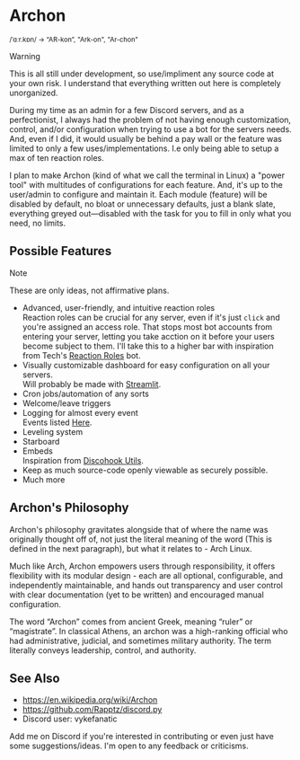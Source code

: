 # Archon
<sup>/ˈɑːr.kɒn/ -> “AR-kon”, "Ark-on", "Ar-chon"</sup><br/>
> [!WARNING]
> This is all still under development, so use/impliment any source code at your own risk. I understand that everything written out here is completely unorganized.

During my time as an admin for a few Discord servers, and as a perfectionist, I always had the problem of not having enough customization, control, and/or configuration when trying to use a bot for the servers needs. And, even if I did, it would usually be behind a pay wall or the feature was limited to only a few uses/implementations. I.e only being able to setup a max of ten reaction roles.

I plan to make Archon (kind of what we call the terminal in Linux) a "power tool" with multitudes of configurations for each feature. And, it's up to the user/admin to configure and maintain it. Each module (feature) will be disabled by default, no bloat or unnecessary defaults, just a blank slate, everything greyed out—disabled with the task for you to fill in only what you need, no limits.

## Possible Features
> [!NOTE]
> These are only ideas, not affirmative plans.
- Advanced, user-friendly, and intuitive reaction roles<br/>
Reaction roles can be crucial for any server, even if it's just `click` and you're assigned an access role. That stops most bot accounts from entering your server, letting you take acction on it before your users become subject to them. I'll take this to a higher bar with inspiration from Tech's [Reaction Roles](https://reactionroles.mtdv.me/) bot.
- Visually customizable dashboard for easy configuration on all your servers.<br/>
Will probably be made with [Streamlit](https://streamlit.io/).
- Cron jobs/automation of any sorts<br/>
- Welcome/leave triggers<br/>
- Logging for almost every event<br/>
Events listed [Here](https://discordpy.readthedocs.io/en/latest/api.html#discord-api-events).
- Leveling system<br/>
- Starboard<br/>
- Embeds<br/>
Inspiration from [Discohook Utils](https://discohook.app).
- Keep as much source-code openly viewable as securely possible.<br/>
- Much more

## Archon's Philosophy
Archon's philosophy gravitates alongside that of where the name was originally thought off of, not just the literal meaning of the word (This is defined in the next paragraph), but what it relates to - Arch Linux.

Much like Arch, Archon empowers users through responsibility, it offers flexibility with its modular design - each are all optional, configurable, and independently maintainable, and hands out transparency and user control with clear documentation (yet to be written) and encouraged manual configuration.

The word “Archon” comes from ancient Greek, meaning “ruler” or “magistrate”. In classical Athens, an archon was a high-ranking official who had administrative, judicial, and sometimes military authority. The term literally conveys leadership, control, and authority.

## See Also
- https://en.wikipedia.org/wiki/Archon
- https://github.com/Rapptz/discord.py
- Discord user: vykefanatic

Add me on Discord if you're interested in contributing or even just have some suggestions/ideas. I'm open to any feedback or criticisms.
